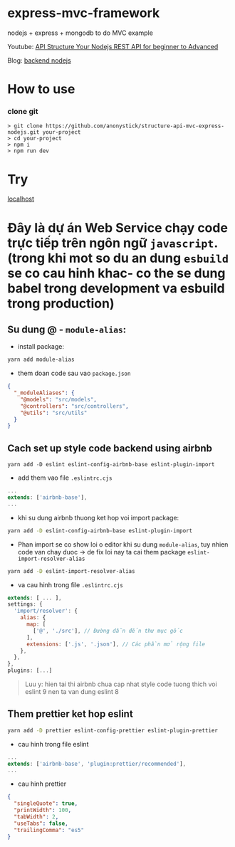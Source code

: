 # express-mvc-framework

nodejs + express + mongodb to do MVC example

Youtube: [API Structure Your Nodejs REST API for beginner to Advanced](https://youtu.be/i4Pr81apfnU)

Blog: [backend nodejs](https://anonystick.com)

# How to use

### clone git

```
> git clone https://github.com/anonystick/structure-api-mvc-express-nodejs.git your-project
> cd your-project
> npm i
> npm run dev
```

# Try

[localhost](http://localhost:3051)

# Đây là dự án Web Service chạy code trực tiếp trên ngôn ngữ `javascript`. (trong khi mot so du an dung `esbuild` se co cau hinh khac- co the se dung babel trong development va esbuild trong production)

## Su dung @ - `module-alias`:

- install package:

```sh
yarn add module-alias
```

- them doan code sau vao `package.json`

```json
{
  "_moduleAliases": {
    "@models": "src/models",
    "@controllers": "src/controllers",
    "@utils": "src/utils"
  }
}
```

## Cach set up style code backend using airbnb

```
yarn add -D eslint eslint-config-airbnb-base eslint-plugin-import
```

- add them vao file `.eslintrc.cjs`

```js
...
extends: ['airbnb-base'],
...
```

- khi su dung airbnb thuong ket hop voi import package:

```sh
yarn add -D eslint-config-airbnb-base eslint-plugin-import
```

- Phan import se co show loi o editor khi su dung `module-alias`, tuy nhien code van chay duoc
  -> de fix loi nay ta cai them package `eslint-import-resolver-alias`

```sh
yarn add -D eslint-import-resolver-alias
```

- va cau hinh trong file `.eslintrc.cjs`

```js
extends: [ ... ],
settings: {
  'import/resolver': {
    alias: {
      map: [
        ['@', './src'], // Đường dẫn đến thư mục gốc
      ],
      extensions: ['.js', '.json'], // Các phần mở rộng file
    },
  },
},
plugins: [...]
```

> Luu y: hien tai thi airbnb chua cap nhat style code tuong thich voi eslint 9 nen ta van dung eslint 8

## Them prettier ket hop eslint

```sh
yarn add -D prettier eslint-config-prettier eslint-plugin-prettier
```

- cau hinh trong file eslint

```js
...
extends: ['airbnb-base', 'plugin:prettier/recommended'],
...
```

- cau hinh prettier

```json
{
  "singleQuote": true,
  "printWidth": 100,
  "tabWidth": 2,
  "useTabs": false,
  "trailingComma": "es5"
}
```
